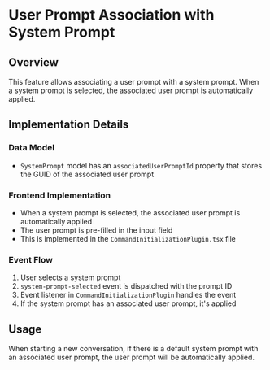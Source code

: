 ﻿# User Prompt Association with System Prompt

## Overview
This feature allows associating a user prompt with a system prompt. When a system prompt is selected, the associated user prompt is automatically applied.

## Implementation Details

### Data Model
- `SystemPrompt` model has an `associatedUserPromptId` property that stores the GUID of the associated user prompt

### Frontend Implementation
- When a system prompt is selected, the associated user prompt is automatically applied
- The user prompt is pre-filled in the input field
- This is implemented in the `CommandInitializationPlugin.tsx` file

### Event Flow
1. User selects a system prompt
2. `system-prompt-selected` event is dispatched with the prompt ID
3. Event listener in `CommandInitializationPlugin` handles the event
4. If the system prompt has an associated user prompt, it's applied

## Usage
When starting a new conversation, if there is a default system prompt with an associated user prompt, the user prompt will be automatically applied.